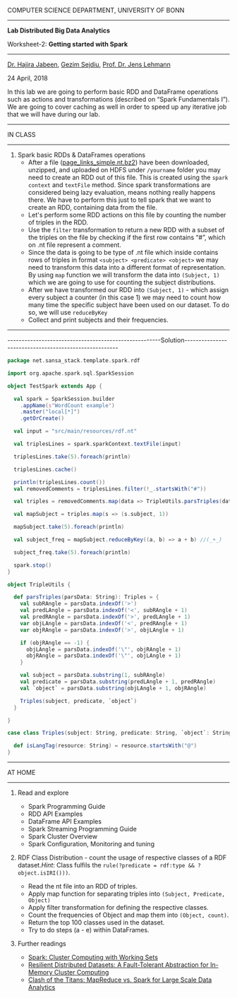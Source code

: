 COMPUTER SCIENCE DEPARTMENT, UNIVERSITY OF BONN

* * *

**Lab Distributed Big Data Analytics**

Worksheet-2: **Getting started with Spark**

* * *

[Dr. Hajira Jabeen](http://sda.cs.uni-bonn.de/dr-hajira-jabeen/), [Gezim Sejdiu](http://sda.cs.uni-bonn.de/gezim-sejdiu/), [Prof. Dr. Jens Lehmann](http://sda.cs.uni-bonn.de/prof-dr-jens-lehmann/)

24 April, 2018

In this lab we are going to perform basic RDD and DataFrame operations such as actions and transformations (described on “Spark Fundamentals I”). We are going to cover caching as well in order to speed up any iterative job that we will have during our lab.

* * *

IN CLASS

* * *

1.  Spark basic RDDs & DataFrames operations
    - After a file ([page\_links\_simple.nt.bz2](http://downloads.dbpedia.org/3.9/simple/page_links_simple.nt.bz2)) have been downloaded, unzipped, and uploaded on HDFS under `/yourname` folder you may need to create an RDD out of this file. This is created using the `spark context` and `textFile` method. Since spark transformations are considered being lazy evaluation, means nothing really happens there. We have to perform this just to tell spark that we want to create an RDD, containing data from the file.
    - Let's perform some RDD actions on this file by counting the number of triples in the RDD.
    - Use the `filter` transformation to return a new RDD with a subset of the triples on the file by checking if the first row contains “#”, which on .nt file represent a comment.
    - Since the data is going to be type of .nt file which inside contains rows of triples in format `<subject> <predicate> <object>` we may need to transform this data into a different format of representation. By using `map` function we will transform the data into `(Subject, 1)` which we are going to use for counting the subject distributions.
    - After we have transformed our RDD into `(Subject, 1)` - which assign every subject a counter (in this case 1) we may need to count how many time the specific subject have been used on our dataset. To do so, we will use `reduceByKey`
    - Collect and print subjects and their frequencies.
<hr>
------------------------------------------------------Solution------------------------------------------------------

```scala
package net.sansa_stack.template.spark.rdf

import org.apache.spark.sql.SparkSession

object TestSpark extends App {

  val spark = SparkSession.builder
    .appName(s"WordCount example")
    .master("local[*]")
    .getOrCreate()

  val input = "src/main/resources/rdf.nt"

  val triplesLines = spark.sparkContext.textFile(input)

  triplesLines.take(5).foreach(println)

  triplesLines.cache()

  println(triplesLines.count())
  val removedComments = triplesLines.filter(!_.startsWith("#"))

  val triples = removedComments.map(data => TripleUtils.parsTriples(data))

  val mapSubject = triples.map(s => (s.subject, 1))

  mapSubject.take(5).foreach(println)

  val subject_freq = mapSubject.reduceByKey((a, b) => a + b) //(_+_)

  subject_freq.take(5).foreach(println)

  spark.stop()
}

object TripleUtils {

  def parsTriples(parsData: String): Triples = {
    val subRAngle = parsData.indexOf('>')
    val predLAngle = parsData.indexOf('<', subRAngle + 1)
    val predRAngle = parsData.indexOf('>', predLAngle + 1)
    var objLAngle = parsData.indexOf('<', predRAngle + 1)
    var objRAngle = parsData.indexOf('>', objLAngle + 1)

    if (objRAngle == -1) {
      objLAngle = parsData.indexOf('\"', objRAngle + 1)
      objRAngle = parsData.indexOf('\"', objLAngle + 1)
    }

    val subject = parsData.substring(1, subRAngle)
    val predicate = parsData.substring(predLAngle + 1, predRAngle)
    val `object` = parsData.substring(objLAngle + 1, objRAngle)

    Triples(subject, predicate, `object`)
  }

}

case class Triples(subject: String, predicate: String, `object`: String) {

  def isLangTag(resource: String) = resource.startsWith("@")
}
```

* * *

AT HOME

* * *

1.  Read and explore
    - Spark Programming Guide
    - RDD API Examples
    - DataFrame API Examples
    - Spark Streaming Programming Guide
    - Spark Cluster Overview
    - Spark Configuration, Monitoring and tuning

2.  RDF Class Distribution - count the usage of respective classes of a RDF dataset._Hint_: Class fulfils the `rule(?predicate = rdf:type && ?object.isIRI()))`.
    - Read the nt file into an RDD of triples.
    - Apply map function for separating triples into `(Subject, Predicate, Object)`
    - Apply filter transformation for defining the respective classes.
    - Count the frequencies of Object and map them into `(Object, count)`.
    - Return the top 100 classes used in the dataset.
    - Try to do steps (a - e) within DataFrames.

3.  Further readings
    - [Spark: Cluster Computing with Working Sets](http://static.usenix.org/legacy/events/hotcloud10/tech/full_papers/Zaharia.pdf)
    - [Resilient Distributed Datasets: A Fault-Tolerant Abstraction for In-Memory Cluster Computing](https://www.usenix.org/system/files/conference/nsdi12/nsdi12-final138.pdf)
    - [Clash of the Titans: MapReduce vs. Spark for Large Scale Data Analytics](http://www.vldb.org/pvldb/vol8/p2110-shi.pdf)